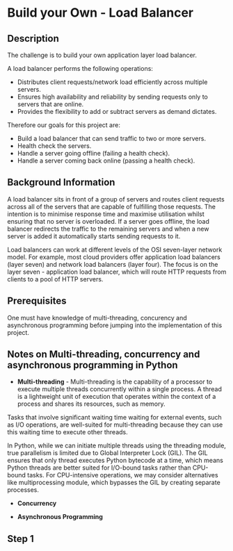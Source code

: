 # Build your Own - Load Balancer

## Description
The challenge is to build your own application layer load balancer.

A load balancer performs the following operations:
* Distributes client requests/network load efficiently across multiple servers.
* Ensures high availability and reliability by sending requests only to servers that are online.
* Provides the flexibility to add or subtract servers as demand dictates.

Therefore our goals for this project are:
* Build a load balancer that can send traffic to two or more servers.
* Health check the servers.
* Handle a server going offline (failing a health check).
* Handle a server coming back online (passing a health check).


## Background Information
A load balancer sits in front of a group of servers and routes client requests across all of the servers that are capable of fulfilling those requests. The intention is to minimise response time and maximise utilisation whilst ensuring that no server is overloaded. If a server goes offline, the load balancer redirects the traffic to the remaining servers and when a new server is added it automatically starts sending requests to it.

Load balancers can work at different levels of the OSI seven-layer network model. For example, most cloud providers offer application load balancers (layer seven) and network load balancers (layer four). The focus is on the layer seven - application load balancer, which will route HTTP requests from clients to a pool of HTTP servers.


## Prerequisites
One must have knowledge of multi-threading, concurency and asynchronous programming before jumping into the implementation of this project.


## Notes on Multi-threading, concurrency and asynchronous programming in Python
- **Multi-threading** - Multi-threading is the capability of a processor to execute multiple threads concurrently within a single process. A thread is a lightweight unit of execution that operates within the context of a process and shares its resources, such as memory.

Tasks that involve significant waiting time waiting for external events, such as I/O operations, are well-suited for multi-threading because they can use this waiting time to execute other threads.

In Python, while we can initiate multiple threads using the threading module, true parallelism is limited due to Global Interpreter Lock (GIL). The GIL ensures that only thread executes Python bytecode at a time, which means Python threads are better suited for 
I/O-bound tasks rather than CPU-bound tasks. For CPU-intensive operations, we may consider alternatives like multiprocessing module,
which bypasses the GIL by creating separate processes.

- **Concurrency** 


- **Asynchronous Programming**

## Step 1
<!-- In this step your goal is to create a basic server that can start-up, listen for incoming connections and then forward them to a single server.
The first sub-step then is to create a program (I’ll call it ‘lb’) that will start up and listen for connections on on a specified port (i.e. 80 for HTTP).
Next up we want to forward the request made to the load balancer to a back end server. This involves opening a connection to the back end server, making the same request to it that we received, then passing the result back to the client.
In order to handle multiple clients making requests you’ll need to add some concurrency, either with your programming language’s async framework or threads. -->

